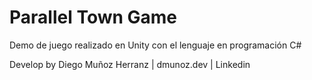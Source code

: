 <h1> Parallel Town Game </h1>
Demo de juego realizado en Unity con el lenguaje en programación C#


Develop by Diego Muñoz Herranz | dmunoz.dev | Linkedin
